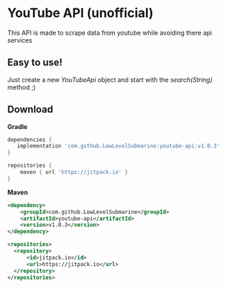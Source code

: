 # YouTube API (unofficial)
This API is made to scrape data from youtube while avoiding there api services

## Easy to use!
Just create a new *YouTubeApi* object and start with the *search(String)* method ;)

## Download

**Gradle**
```gradle
dependencies {
   implementation 'com.github.LowLevelSubmarine:youtube-api:v1.0.3'
}

repositories {
    maven { url 'https://jitpack.io' }
}
```

**Maven**
```xml
<dependency>
    <groupId>com.github.LowLevelSubmarine</groupId>
    <artifactId>youtube-api</artifactId>
    <version>v1.0.3</version>
</dependency>
```
```xml
<repositories>
  <repository>
      <id>jitpack.io</id>
      <url>https://jitpack.io</url>
  </repository>
</repositories>
```
